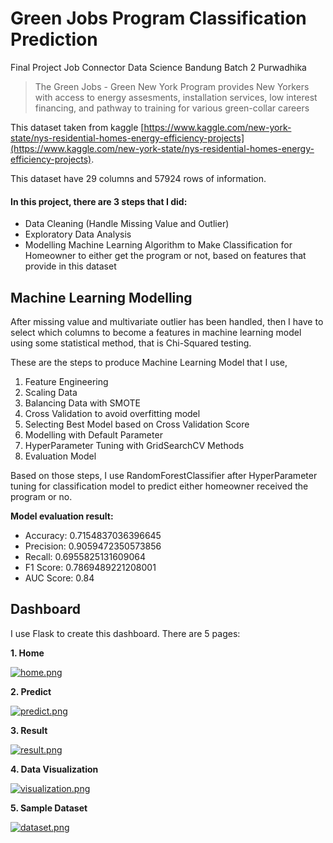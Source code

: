 # Green Jobs Program Classification Prediction
Final Project Job Connector Data Science Bandung Batch 2 Purwadhika

> The Green Jobs - Green New York Program provides New Yorkers with access to energy assesments, installation services, low interest financing, and pathway to training for various green-collar careers

This dataset taken from kaggle [https://www.kaggle.com/new-york-state/nys-residential-homes-energy-efficiency-projects](https://www.kaggle.com/new-york-state/nys-residential-homes-energy-efficiency-projects). 

This dataset have 29 columns and 57924 rows of information. 


#### In this project, there are 3 steps that I did:
-    Data Cleaning (Handle Missing Value and Outlier)
-    Exploratory Data Analysis
-    Modelling Machine Learning Algorithm to Make Classification for Homeowner to either get the program or not, based on features that provide in this dataset


## Machine Learning Modelling
After missing value and multivariate outlier has been handled, then I have to select which columns to become a features in machine learning model using some statistical method, that is Chi-Squared testing.

These are the steps to produce Machine Learning Model that I use,
1. Feature Engineering
2. Scaling Data
3. Balancing Data with SMOTE
3. Cross Validation to avoid overfitting model
4. Selecting Best Model based on Cross Validation Score
5. Modelling with Default Parameter
6. HyperParameter Tuning with GridSearchCV Methods
5. Evaluation Model

Based on those steps, I use RandomForestClassifier after HyperParameter tuning for classification model to predict either homeowner received the program or no.

**Model evaluation result:** 
- Accuracy: 0.7154837036396645
- Precision: 0.9059472350573856
- Recall: 0.6955825131609064
- F1 Score: 0.7869489221208001
- AUC Score: 0.84

## Dashboard

I use Flask to create this dashboard. There are 5 pages:

**1. Home**

[![home.png](https://i.postimg.cc/8k0q68zt/home.png)](https://postimg.cc/Bt2hrVDK)

**2. Predict**

[![predict.png](https://i.postimg.cc/13Bx48nN/predict.png)](https://postimg.cc/bZZVBNRz)

**3. Result**

[![result.png](https://i.postimg.cc/NFD8Rv1b/result.png)](https://postimg.cc/fS30hFq0)

**4. Data Visualization**

[![visualization.png](https://i.postimg.cc/CMss3kWD/visualization.png)](https://postimg.cc/qggKnhBM)

**5. Sample Dataset**

[![dataset.png](https://i.postimg.cc/gJq3PbBd/dataset.png)](https://postimg.cc/xJ8XKh2F)









